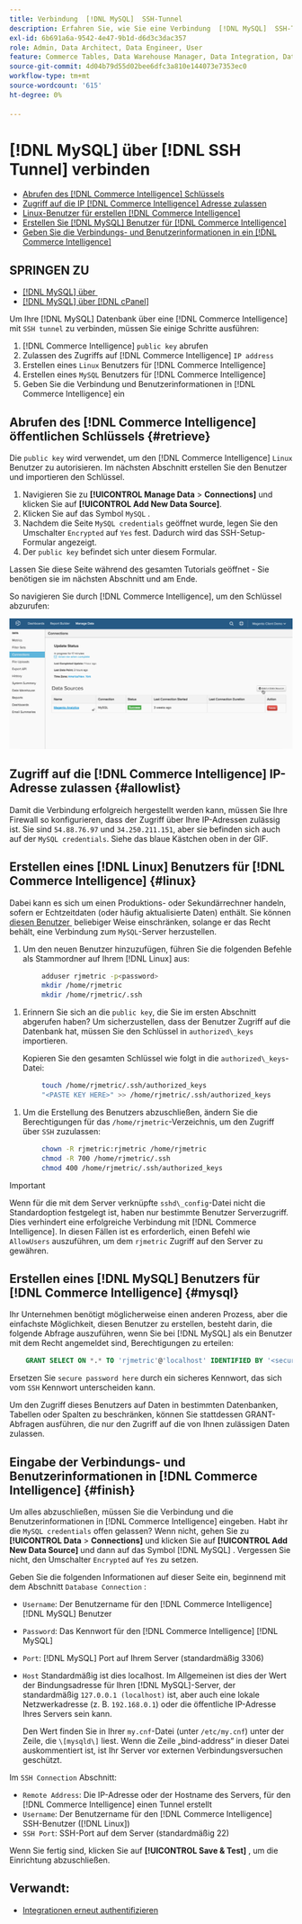 ```yaml
---
title: Verbindung  [!DNL MySQL]  SSH-Tunnel
description: Erfahren Sie, wie Sie eine Verbindung  [!DNL MySQL]  SSH-Tunnel herstellen.
exl-id: 6b691a6a-9542-4e47-9b1d-d6d3c3dac357
role: Admin, Data Architect, Data Engineer, User
feature: Commerce Tables, Data Warehouse Manager, Data Integration, Data Import/Export, SQL Report Builder
source-git-commit: 4d04b79d55d02bee6dfc3a810e144073e7353ec0
workflow-type: tm+mt
source-wordcount: '615'
ht-degree: 0%

---
```


# [!DNL MySQL] über [!DNL SSH Tunnel] verbinden

* [Abrufen des  [!DNL Commerce Intelligence]  Schlüssels](#retrieve)
* [Zugriff auf die IP [!DNL Commerce Intelligence] Adresse zulassen](#allowlist)
* [Linux-Benutzer für erstellen [!DNL Commerce Intelligence]](#linux)
* [Erstellen Sie  [!DNL MySQL]  Benutzer für [!DNL Commerce Intelligence]](#mysql)
* [Geben Sie die Verbindungs- und Benutzerinformationen in ein [!DNL Commerce Intelligence]](#finish)

## SPRINGEN ZU

* [[!DNL MySQL] über &#x200B;](../integrations/mysql-via-a-direct-connection.md)
* [[!DNL MySQL] über [!DNL cPanel]](../integrations/mysql-via-cpanel.md)

Um Ihre [!DNL MySQL] Datenbank über eine [!DNL Commerce Intelligence] mit `SSH tunnel` zu verbinden, müssen Sie einige Schritte ausführen:

1. [!DNL Commerce Intelligence] `public key` abrufen
1. Zulassen des Zugriffs auf [!DNL Commerce Intelligence] `IP address`
1. Erstellen eines `Linux` Benutzers für [!DNL Commerce Intelligence]
1. Erstellen eines `MySQL` Benutzers für [!DNL Commerce Intelligence]
1. Geben Sie die Verbindung und Benutzerinformationen in [!DNL Commerce Intelligence] ein


## Abrufen des [!DNL Commerce Intelligence] öffentlichen Schlüssels {#retrieve}

Die `public key` wird verwendet, um den [!DNL Commerce Intelligence] `Linux` Benutzer zu autorisieren. Im nächsten Abschnitt erstellen Sie den Benutzer und importieren den Schlüssel.

1. Navigieren Sie zu **[!UICONTROL Manage Data** > **Connections]** und klicken Sie auf **[!UICONTROL Add New Data Source]**.
1. Klicken Sie auf das Symbol `MySQL` .
1. Nachdem die Seite `MySQL credentials` geöffnet wurde, legen Sie den Umschalter `Encrypted` auf `Yes` fest. Dadurch wird das SSH-Setup-Formular angezeigt.
1. Der `public key` befindet sich unter diesem Formular.

Lassen Sie diese Seite während des gesamten Tutorials geöffnet - Sie benötigen sie im nächsten Abschnitt und am Ende.

So navigieren Sie durch [!DNL Commerce Intelligence], um den Schlüssel abzurufen:

![Animierte Demonstration der MySQL-Verbindung über SSH-Tunnel](../../../assets/MySQL_SSH.gif)<!--{: width="770"}-->

## Zugriff auf die [!DNL Commerce Intelligence] IP-Adresse zulassen {#allowlist}

Damit die Verbindung erfolgreich hergestellt werden kann, müssen Sie Ihre Firewall so konfigurieren, dass der Zugriff über Ihre IP-Adressen zulässig ist. Sie sind `54.88.76.97` und `34.250.211.151`, aber sie befinden sich auch auf der `MySQL credentials`. Siehe das blaue Kästchen oben in der GIF.

## Erstellen eines [!DNL Linux] Benutzers für [!DNL Commerce Intelligence] {#linux}

Dabei kann es sich um einen Produktions- oder Sekundärrechner handeln, sofern er Echtzeitdaten (oder häufig aktualisierte Daten) enthält. Sie können [diesen Benutzer &#x200B;](../../../administrator/account-management/restrict-db-access.md) beliebiger Weise einschränken, solange er das Recht behält, eine Verbindung zum `MySQL`-Server herzustellen.

1. Um den neuen Benutzer hinzuzufügen, führen Sie die folgenden Befehle als Stammordner auf Ihrem [!DNL Linux] aus:

```bash
        adduser rjmetric -p<password>
        mkdir /home/rjmetric
        mkdir /home/rjmetric/.ssh
```

1. Erinnern Sie sich an die `public key`, die Sie im ersten Abschnitt abgerufen haben? Um sicherzustellen, dass der Benutzer Zugriff auf die Datenbank hat, müssen Sie den Schlüssel in `authorized\_keys` importieren.

   Kopieren Sie den gesamten Schlüssel wie folgt in die `authorized\_keys`-Datei:

```bash
        touch /home/rjmetric/.ssh/authorized_keys
        "<PASTE KEY HERE>" >> /home/rjmetric/.ssh/authorized_keys
```

1. Um die Erstellung des Benutzers abzuschließen, ändern Sie die Berechtigungen für das `/home/rjmetric`-Verzeichnis, um den Zugriff über `SSH` zuzulassen:

```bash
        chown -R rjmetric:rjmetric /home/rjmetric
        chmod -R 700 /home/rjmetric/.ssh
        chmod 400 /home/rjmetric/.ssh/authorized_keys
```

>[!IMPORTANT]
>
>Wenn für die mit dem Server verknüpfte `sshd\_config`-Datei nicht die Standardoption festgelegt ist, haben nur bestimmte Benutzer Serverzugriff. Dies verhindert eine erfolgreiche Verbindung mit [!DNL Commerce Intelligence]. In diesen Fällen ist es erforderlich, einen Befehl wie `AllowUsers` auszuführen, um dem `rjmetric` Zugriff auf den Server zu gewähren.

## Erstellen eines [!DNL MySQL] Benutzers für [!DNL Commerce Intelligence] {#mysql}

Ihr Unternehmen benötigt möglicherweise einen anderen Prozess, aber die einfachste Möglichkeit, diesen Benutzer zu erstellen, besteht darin, die folgende Abfrage auszuführen, wenn Sie bei [!DNL MySQL] als ein Benutzer mit dem Recht angemeldet sind, Berechtigungen zu erteilen:

```sql
    GRANT SELECT ON *.* TO 'rjmetric'@'localhost' IDENTIFIED BY '<secure password here>';
```

Ersetzen Sie `secure password here` durch ein sicheres Kennwort, das sich vom `SSH` Kennwort unterscheiden kann.

Um den Zugriff dieses Benutzers auf Daten in bestimmten Datenbanken, Tabellen oder Spalten zu beschränken, können Sie stattdessen GRANT-Abfragen ausführen, die nur den Zugriff auf die von Ihnen zulässigen Daten zulassen.

## Eingabe der Verbindungs- und Benutzerinformationen in [!DNL Commerce Intelligence] {#finish}

Um alles abzuschließen, müssen Sie die Verbindung und die Benutzerinformationen in [!DNL Commerce Intelligence] eingeben. Habt ihr die `MySQL credentials` offen gelassen? Wenn nicht, gehen Sie zu **[!UICONTROL Data** > **Connections]** und klicken Sie auf **[!UICONTROL Add New Data Source]** und dann auf das Symbol [!DNL MySQL] . Vergessen Sie nicht, den Umschalter `Encrypted` auf `Yes` zu setzen.

Geben Sie die folgenden Informationen auf dieser Seite ein, beginnend mit dem Abschnitt `Database Connection` :

* `Username`: Der Benutzername für den [!DNL Commerce Intelligence] [!DNL MySQL] Benutzer
* `Password`: Das Kennwort für den [!DNL Commerce Intelligence] [!DNL MySQL]
* `Port`: [!DNL MySQL] Port auf Ihrem Server (standardmäßig 3306)
* `Host` Standardmäßig ist dies localhost. Im Allgemeinen ist dies der Wert der Bindungsadresse für Ihren [!DNL MySQL]-Server, der standardmäßig `127.0.0.1 (localhost)` ist, aber auch eine lokale Netzwerkadresse (z. B. `192.168.0.1`) oder die öffentliche IP-Adresse Ihres Servers sein kann.

  Den Wert finden Sie in Ihrer `my.cnf`-Datei (unter `/etc/my.cnf`) unter der Zeile, die `\[mysqld\]` liest. Wenn die Zeile „bind-address“ in dieser Datei auskommentiert ist, ist Ihr Server vor externen Verbindungsversuchen geschützt.

Im `SSH Connection` Abschnitt:

* `Remote Address`: Die IP-Adresse oder der Hostname des Servers, für den [!DNL Commerce Intelligence] einen Tunnel erstellt
* `Username`: Der Benutzername für den [!DNL Commerce Intelligence] SSH-Benutzer ([!DNL Linux])
* `SSH Port`: SSH-Port auf dem Server (standardmäßig 22)

Wenn Sie fertig sind, klicken Sie auf **[!UICONTROL Save & Test]** , um die Einrichtung abzuschließen.

## Verwandt:

* [Integrationen erneut authentifizieren](https://experienceleague.adobe.com/docs/commerce-knowledge-base/kb/how-to/mbi-reauthenticating-integrations.html?lang=de)
